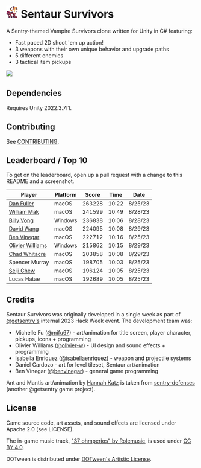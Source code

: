 # ![](Media/sentaur.gif) Sentaur Survivors

A Sentry-themed Vampire Survivors clone written for Unity in C# featuring:
* Fast paced 2D shoot 'em up action!
* 3 weapons with their own unique behavior and upgrade paths
* 5 different enemies
* 3 tactical item pickups

![](/Media/gameplay.gif?raw=true)

## Dependencies

Requires Unity 2022.3.7f1.

## Contributing

See [CONTRIBUTING](CONTRIBUTING.md).

## Leaderboard / Top 10

To get on the leaderboard, open up a pull request with a change to this README and a screenshot.

| Player                                   | Platform   | Score  | Time  | Date    |
| ---------------------------------------- | ---------- | ------ | ----- | ------- |
| [Dan Fuller](github.com/wedamija)        | macOS      | 263228 | 10:22 | 8/25/23 |
| [William Mak](github.com/wmak)           | macOS      | 241599 | 10:49 | 8/28/23 |
| [Billy Vong](github.com/billyvong)       | Windows    | 236838 | 10:06 | 8/28/23 |
| [David Wang](github.com/davidenwang)     | macOS      | 224095 | 10:08 | 8/29/23 |
| [Ben Vinegar](github.com/benvinegar)     | macOS      | 222712 | 10:16 | 8/25/23 |
| [Olivier Williams](github.com/olivier-w) | Windows    | 215862 | 10:15 | 8/29/23 |
| [Chad Whitacre](github.com/chadwhitacre) | macOS      | 203858 | 10:08 | 8/29/23 |
| Spencer Murray                           | macOS      | 198705 | 10:03 | 8/25/23 |
| [Seiji Chew](github.com/schew2381)       | macOS      | 196124 | 10:05 | 8/25/23 |
| Lucas Hatae                              | macOS      | 192689 | 10:05 | 8/25/23 |


## Credits

Sentaur Survivors was originally developed in a single week as part of [@getsentry's](https://github.com/getsentry) internal 2023 Hack Week event. The development team was:

* Michelle Fu ([@mifu67](https://github.com/mifu67)) - art/animation for title screen, player character, pickups, icons + programming
* Olivier Williams ([@olivier-w](https://github.com/olivier-w)) - UI design and sound effects + programming
* Isabella Enriquez ([@isabellaenriquez)](https://github.com/isabellaenriquez) - weapon and projectile systems
* Daniel Cardozo - art for level tileset, Sentaur art/animation
* Ben Vinegar ([@benvinegar](https://github.com/benvinegar)) - general game programming

Ant and Mantis art/animation by [Hannah Katz](https://dribbble.com/HKatz) is taken from [sentry-defenses](https://github.com/getsentry/sentry-defenses) (another @getsentry game project).

## License

Game source code, art assets, and sound effects are licensed under Apache 2.0 (see LICENSE).

The in-game music track, ["37 ohmperios" by Rolemusic](https://freemusicarchive.org/music/Rolemusic/single/37-ohmperios/), is used under [CC BY 4.0](https://creativecommons.org/licenses/by/4.0/).

DOTween is distributed under [DOTween's Artistic License](https://dotween.demigiant.com/license.php).
